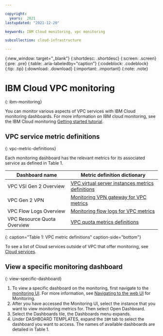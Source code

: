 ```yaml
---

copyright:
  years:  2021
lastupdated: "2021-12-20"

keywords: IBM Cloud monitoring, vpc monitoring

subcollection: cloud-infrastructure

---
```


{:new_window: target="_blank"}
{:shortdesc: .shortdesc}
{:screen: .screen}
{:pre: .pre}
{:table: .aria-labeledby="caption"}
{:codeblock: .codeblock}
{:tip: .tip}
{:download: .download}
{:important: .important}
{:note: .note}

# IBM Cloud VPC monitoring
{: ibm-monitoring}

You can monitor various aspects of VPC services with IBM Cloud monitoring dashboards. For more information on IBM cloud monitoring, see the IBM Cloud monitoring [Getting started tutorial](/docs/monitoring?topic=monitoring-getting-started).

## VPC service metric definitions
{: vpc-metric-definitions}

Each monitoring dashboard has the relevant metrics for its associated service as defined in Table 1.

| Dashboard name | Metric definition dictionary |
|----------|----------|
| VPC VSI Gen 2 Overview | [VPC virtual server instances metrics definitions](/docs/vpc?topic=vpc-vpc-monitoring-metrics) |
| VPC Gen 2 VPN | [Monitoring VPN gateway for VPC metrics](/docs/vpc?topic=vpc-vpn-monitoring-metrics&interface=ui) |
| VPC Flow Logs Overview | [Monitoring flow logs for VPC metrics](/docs/vpc?topic=vpc-fl-monitoring-metrics) |
| VPC Resource Quota Overview | [VPC quota metrics definitions](/docs/vpc?topic=vpc-vpc-quota-metrics) |

{: caption="Table 1: VPC metric definitions" caption-side="bottom"}

<!---| VPC Gen 2 Load Balancer | [Monitoring Application Load Balancer for VPC metrics](/docs/vpc?topic=vpc-monitoring-metrics-alb) |
| VPC Gen 2 Load Balancer | [Monitoring Network Load Balancer for VPC metrics](/docs/vpc?topic=vpc-nlb_monitoring-metrics) |--->


To see a list of Cloud services outside of VPC that offer monitoring, see [Cloud services](/docs/monitoring?topic=monitoring-cloud_services).

## View a specific monitoring dashboard
{: view-specific-dashboard}

1. To view a specific dashboard on the monitoring, first navigate to the [monitoring UI](https://cloud.ibm.com/observe/monitoring). For more information, see [Navigating to the web UI](/docs/monitoring?topic=monitoring-launch) for Monitoring.
2. After you have accessed the Monitoring UI, select the instance that you want to view monitoring metrics for. Then select Open Dashboard.
3. Select the Dashboards tile, the Dashboards menu expands.
4. Under DASHBOARD TEMPLATES, expand the `IBM` tab to select the dashboard you want to access. The names of available dashboards are detailed in Table 1.

